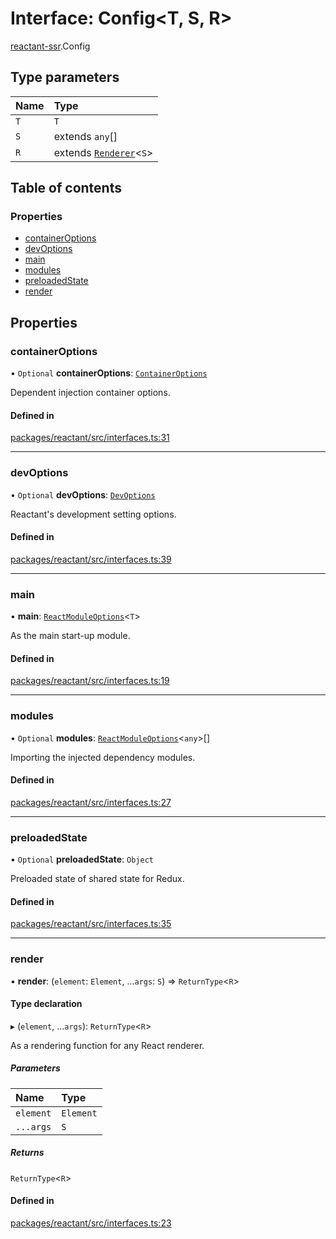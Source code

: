 # Interface: Config<T, S, R\>

[reactant-ssr](../modules/reactant_ssr.md).Config

## Type parameters

| Name | Type |
| :------ | :------ |
| `T` | `T` |
| `S` | extends `any`[] |
| `R` | extends [`Renderer`](../modules/reactant_ssr.md#renderer)<`S`\> |

## Table of contents

### Properties

- [containerOptions](reactant_ssr.Config.md#containeroptions)
- [devOptions](reactant_ssr.Config.md#devoptions)
- [main](reactant_ssr.Config.md#main)
- [modules](reactant_ssr.Config.md#modules)
- [preloadedState](reactant_ssr.Config.md#preloadedstate)
- [render](reactant_ssr.Config.md#render)

## Properties

### containerOptions

• `Optional` **containerOptions**: [`ContainerOptions`](../modules/reactant_ssr.md#containeroptions)

Dependent injection container options.

#### Defined in

[packages/reactant/src/interfaces.ts:31](https://github.com/unadlib/reactant/blob/46d47605/packages/reactant/src/interfaces.ts#L31)

___

### devOptions

• `Optional` **devOptions**: [`DevOptions`](reactant_ssr.DevOptions.md)

Reactant's development setting options.

#### Defined in

[packages/reactant/src/interfaces.ts:39](https://github.com/unadlib/reactant/blob/46d47605/packages/reactant/src/interfaces.ts#L39)

___

### main

• **main**: [`ReactModuleOptions`](../modules/reactant_ssr.md#reactmoduleoptions)<`T`\>

As the main start-up module.

#### Defined in

[packages/reactant/src/interfaces.ts:19](https://github.com/unadlib/reactant/blob/46d47605/packages/reactant/src/interfaces.ts#L19)

___

### modules

• `Optional` **modules**: [`ReactModuleOptions`](../modules/reactant_ssr.md#reactmoduleoptions)<`any`\>[]

Importing the injected dependency modules.

#### Defined in

[packages/reactant/src/interfaces.ts:27](https://github.com/unadlib/reactant/blob/46d47605/packages/reactant/src/interfaces.ts#L27)

___

### preloadedState

• `Optional` **preloadedState**: `Object`

Preloaded state of shared state for Redux.

#### Defined in

[packages/reactant/src/interfaces.ts:35](https://github.com/unadlib/reactant/blob/46d47605/packages/reactant/src/interfaces.ts#L35)

___

### render

• **render**: (`element`: `Element`, ...`args`: `S`) => `ReturnType`<`R`\>

#### Type declaration

▸ (`element`, ...`args`): `ReturnType`<`R`\>

As a rendering function for any React renderer.

##### Parameters

| Name | Type |
| :------ | :------ |
| `element` | `Element` |
| `...args` | `S` |

##### Returns

`ReturnType`<`R`\>

#### Defined in

[packages/reactant/src/interfaces.ts:23](https://github.com/unadlib/reactant/blob/46d47605/packages/reactant/src/interfaces.ts#L23)
